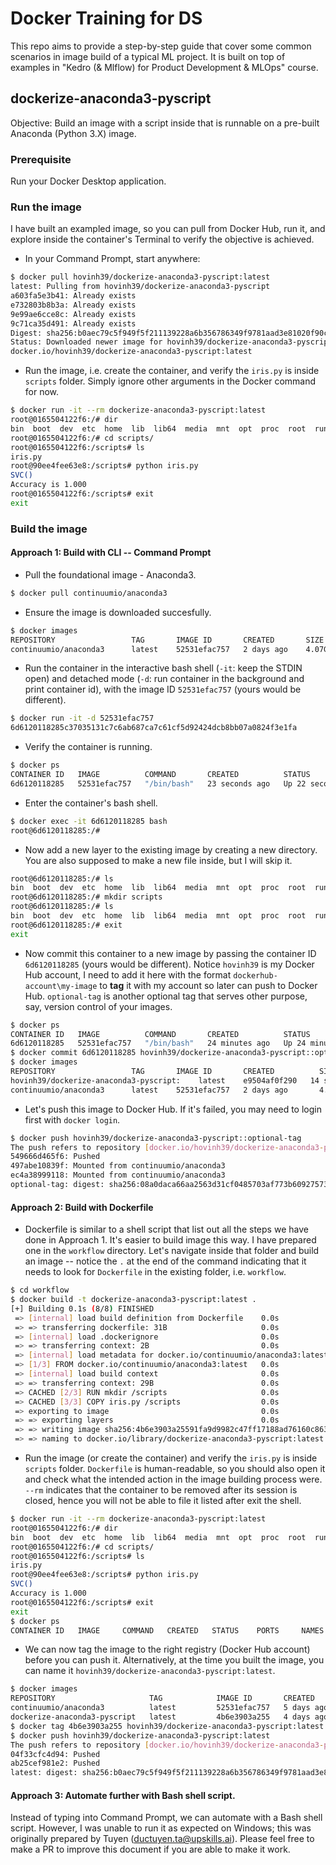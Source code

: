 # Docker Training for DS

This repo aims to provide a step-by-step guide that cover some common scenarios in image build of a typical ML project. It is built on top of examples in "Kedro (& Mlflow) for Product Development & MLOps" course. 

## dockerize-anaconda3-pyscript

Objective: Build an image with a script inside that is runnable on a pre-built Anaconda (Python 3.X) image.

### Prerequisite
Run your Docker Desktop application.

### Run the image
I have built an exampled image, so you can pull from Docker Hub, run it, and explore inside the container's Terminal to verify the objective is achieved.

- In your Command Prompt, start anywhere:
```bash
$ docker pull hovinh39/dockerize-anaconda3-pyscript:latest 
latest: Pulling from hovinh39/dockerize-anaconda3-pyscript
a603fa5e3b41: Already exists
e732803b8b3a: Already exists
9e99ae6cce8c: Already exists
9c71ca35d491: Already exists
Digest: sha256:b0aec79c5f949f5f211139228a6b356786349f9781aad3e81020f90c1dc74ec2
Status: Downloaded newer image for hovinh39/dockerize-anaconda3-pyscript:latest
docker.io/hovinh39/dockerize-anaconda3-pyscript:latest
```
-  Run the image, i.e. create the container, and verify the `iris.py` is inside `scripts` folder. Simply ignore other arguments in the Docker command for now.
```bash
$ docker run -it --rm dockerize-anaconda3-pyscript:latest 
root@0165504122f6:/# dir
bin  boot  dev  etc  home  lib  lib64  media  mnt  opt  proc  root  run  sbin  scripts  srv  sys  tmp  usr  var
root@0165504122f6:/# cd scripts/
root@0165504122f6:/scripts# ls
iris.py
root@90ee4fee63e8:/scripts# python iris.py 
SVC()
Accuracy is 1.000
root@0165504122f6:/scripts# exit
exit
```

### Build the image
#### **Approach 1:** Build with CLI -- Command Prompt
- Pull the foundational image - Anaconda3.
```bash
$ docker pull continuumio/anaconda3
```
- Ensure the image is downloaded succesfully.
```bash
$ docker images
REPOSITORY                 TAG       IMAGE ID       CREATED       SIZE
continuumio/anaconda3      latest    52531efac757   2 days ago    4.07GB
```
- Run the container in the interactive bash shell (`-it`: keep the STDIN open) and detached mode (`-d`: run container in the background and print container id), with the image ID `52531efac757` (yours would be different).
```bash
$ docker run -it -d 52531efac757
6d6120118285c37035131c7c6ab687ca7c61cf5d92424dcb8bb07a0824f3e1fa
```
- Verify the container is running.
```bash
$ docker ps
CONTAINER ID   IMAGE          COMMAND       CREATED          STATUS          PORTS     NAMES
6d6120118285   52531efac757   "/bin/bash"   23 seconds ago   Up 22 seconds             compassionate_turing
```
- Enter the container's bash shell.
```bash
$ docker exec -it 6d6120118285 bash
root@6d6120118285:/# 
```
- Now add a new layer to the existing image by creating a new directory. You are also supposed to make a new file inside, but I will skip it.
```bash
root@6d6120118285:/# ls
bin  boot  dev  etc  home  lib  lib64  media  mnt  opt  proc  root  run  sbin  srv  sys  tmp  usr  var
root@6d6120118285:/# mkdir scripts
root@6d6120118285:/# ls
bin  boot  dev  etc  home  lib  lib64  media  mnt  opt  proc  root  run  sbin  scripts  srv  sys  tmp  usr  var
root@6d6120118285:/# exit
exit
```
- Now commit this container to a new image by passing the container ID `6d6120118285` (yours would be different). Notice `hovinh39` is my Docker Hub account, I need to add it here with the format `dockerhub-account\my-image` to **tag** it with my account so later can push to Docker Hub. `optional-tag` is another optional tag that serves other purpose, say, version control of your images.
```bash
$ docker ps
CONTAINER ID   IMAGE          COMMAND       CREATED          STATUS          PORTS     NAMES
6d6120118285   52531efac757   "/bin/bash"   24 minutes ago   Up 24 minutes             compassionate_turing
$ docker commit 6d6120118285 hovinh39/dockerize-anaconda3-pyscript::optional-tag
$ docker images
REPOSITORY                 TAG       IMAGE ID       CREATED          SIZE
hovinh39/dockerize-anaconda3-pyscript:    latest    e9504af0f290   14 seconds ago   4.07GB
continuumio/anaconda3      latest    52531efac757   2 days ago       4.07GB
```
- Let's push this image to Docker Hub. If it's failed, you may need to login first with `docker login`. 
```bash
$ docker push hovinh39/dockerize-anaconda3-pyscript::optional-tag
The push refers to repository [docker.io/hovinh39/dockerize-anaconda3-pyscript:]
549666d465f6: Pushed
497abe10839f: Mounted from continuumio/anaconda3
ec4a38999118: Mounted from continuumio/anaconda3
optional-tag: digest: sha256:08a0daca66aa2563d31cf0485703af773b60927573996ff65322cdb7b244a57a size: 950
```
#### **Approach 2**: Build with Dockerfile
- Dockerfile is similar to a shell script that list out all the steps we have done in Approach 1. It's easier to build image this way. I have prepared one in the `workflow` directory. Let's navigate inside that folder and build an image -- notice the `.` at the end of the command indicating that it needs to look for `Dockerfile` in the existing folder, i.e. `workflow`.
```bash
$ cd workflow
$ docker build -t dockerize-anaconda3-pyscript:latest .
[+] Building 0.1s (8/8) FINISHED
 => [internal] load build definition from Dockerfile    0.0s
 => => transferring dockerfile: 31B                     0.0s 
 => [internal] load .dockerignore                       0.0s 
 => => transferring context: 2B                         0.0s 
 => [internal] load metadata for docker.io/continuumio/anaconda3:latest                  0.0s 
 => [1/3] FROM docker.io/continuumio/anaconda3:latest   0.0s
 => [internal] load build context                       0.0s 
 => => transferring context: 29B                        0.0s 
 => CACHED [2/3] RUN mkdir /scripts                     0.0s 
 => CACHED [3/3] COPY iris.py /scripts                  0.0s 
 => exporting to image                                  0.0s 
 => => exporting layers                                 0.0s 
 => => writing image sha256:4b6e3903a25591fa9d9982c47ff17188ad76160c863cafdd596eda3beeb44e43    0.0s 
 => => naming to docker.io/library/dockerize-anaconda3-pyscript:latest      0.0s 
``` 
- Run the image (or create the container) and verify the `iris.py` is inside `scripts` folder. `Dockerfile` is human-readable, so you should also open it and check what the intended action in the image building process were. `--rm` indicates that the container to be removed after its session is closed, hence you will not be able to file it listed after exit the shell.
```bash
$ docker run -it --rm dockerize-anaconda3-pyscript:latest 
root@0165504122f6:/# dir
bin  boot  dev  etc  home  lib  lib64  media  mnt  opt  proc  root  run  sbin  scripts  srv  sys  tmp  usr  var
root@0165504122f6:/# cd scripts/
root@0165504122f6:/scripts# ls
iris.py
root@90ee4fee63e8:/scripts# python iris.py 
SVC()
Accuracy is 1.000
root@0165504122f6:/scripts# exit
exit
$ docker ps
CONTAINER ID   IMAGE     COMMAND   CREATED   STATUS    PORTS     NAMES
```
- We can now tag the image to the right registry (Docker Hub account) before you can push it. Alternatively, at the time you built the image, you can name it `hovinh39/dockerize-anaconda3-pyscript:latest`.
```bash
$ docker images 
REPOSITORY                     TAG            IMAGE ID       CREATED       SIZE
continuumio/anaconda3          latest         52531efac757   5 days ago    4.07GB
dockerize-anaconda3-pyscript   latest         4b6e3903a255   4 days ago    4.07GB
$ docker tag 4b6e3903a255 hovinh39/dockerize-anaconda3-pyscript:latest
$ docker push hovinh39/dockerize-anaconda3-pyscript:latest 
The push refers to repository [docker.io/hovinh39/dockerize-anaconda3-pyscript]
04f33cfc4d94: Pushed
ab25cef981e2: Pushed
latest: digest: sha256:b0aec79c5f949f5f211139228a6b356786349f9781aad3e81020f90c1dc74ec2 size: 1157
```

#### **Approach 3**: Automate further with Bash shell script.
Instead of typing into Command Prompt, we can automate with a Bash shell script. However, I was unable to run it as expected on Windows; this was originally prepared by Tuyen (ductuyen.ta@upskills.ai). Please feel free to make a PR to improve this document if you are able to make it work.
